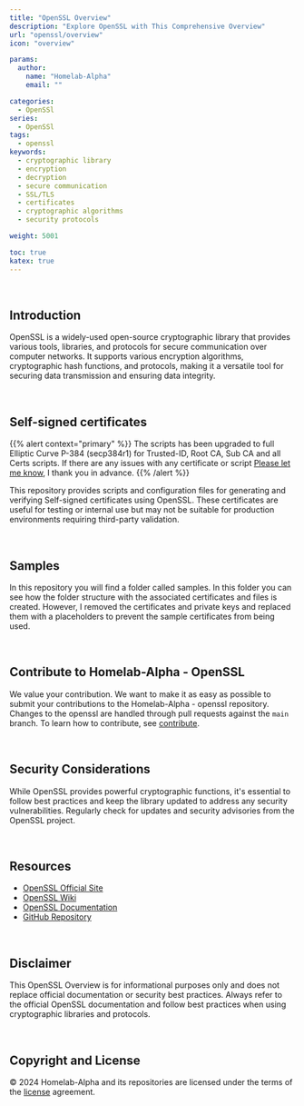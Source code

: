 ```yaml
---
title: "OpenSSL Overview"
description: "Explore OpenSSL with This Comprehensive Overview"
url: "openssl/overview"
icon: "overview"

params:
  author:
    name: "Homelab-Alpha"
    email: ""

categories:
  - OpenSSl
series:
  - OpenSSl
tags:
  - openssl
keywords:
  - cryptographic library
  - encryption
  - decryption
  - secure communication
  - SSL/TLS
  - certificates
  - cryptographic algorithms
  - security protocols

weight: 5001

toc: true
katex: true
---
```


<br />

## Introduction

OpenSSL is a widely-used open-source cryptographic library that provides various
tools, libraries, and protocols for secure communication over computer networks.
It supports various encryption algorithms, cryptographic hash functions, and
protocols, making it a versatile tool for securing data transmission and
ensuring data integrity.

<br />

## Self-signed certificates

{{% alert context="primary" %}}
The scripts has been upgraded to full Elliptic Curve P-384 (secp384r1) for
Trusted-ID, Root CA, Sub CA and all Certs scripts. If there are any issues with
any certificate or script [Please let me know], I thank you in advance.
{{% /alert %}}

This repository provides scripts and configuration files for generating and
verifying Self-signed certificates using OpenSSL. These certificates are useful
for testing or internal use but may not be suitable for production environments
requiring third-party validation.

<br />

## Samples

In this repository you will find a folder called samples. In this folder you can
see how the folder structure with the associated certificates and files is
created. However, I removed the certificates and private keys and replaced them
with a placeholders to prevent the sample certificates from being used.

<br />

## Contribute to Homelab-Alpha - OpenSSL

We value your contribution. We want to make it as easy as possible to submit
your contributions to the Homelab-Alpha - openssl repository. Changes to the
openssl are handled through pull requests against the `main` branch. To learn
how to contribute, see [contribute].

<br />

## Security Considerations

While OpenSSL provides powerful cryptographic functions, it's essential to
follow best practices and keep the library updated to address any security
vulnerabilities. Regularly check for updates and security advisories from the
OpenSSL project.

<br />

## Resources

- [OpenSSL Official Site]
- [OpenSSL Wiki]
- [OpenSSL Documentation]
- [GitHub Repository]

<br />

## Disclaimer

This OpenSSL Overview is for informational purposes only and does not replace
official documentation or security best practices. Always refer to the official
OpenSSL documentation and follow best practices when using cryptographic
libraries and protocols.

<br />

## Copyright and License

&copy; 2024 Homelab-Alpha and its repositories are licensed under the terms of
the [license] agreement.

[Please let me know]:
  https://github.com/homelab-alpha/openssl/discussions/categories/feedback
[contribute]: docs/../../contributing/code_of_conduct.md
[OpenSSL Official Site]: https://www.openssl.org
[OpenSSL Wiki]: https://wiki.openssl.org
[OpenSSL Documentation]: https://www.openssl.org/docs
[GitHub Repository]: https://github.com/openssl/openssl
[license]: docs/../../help/license.md

